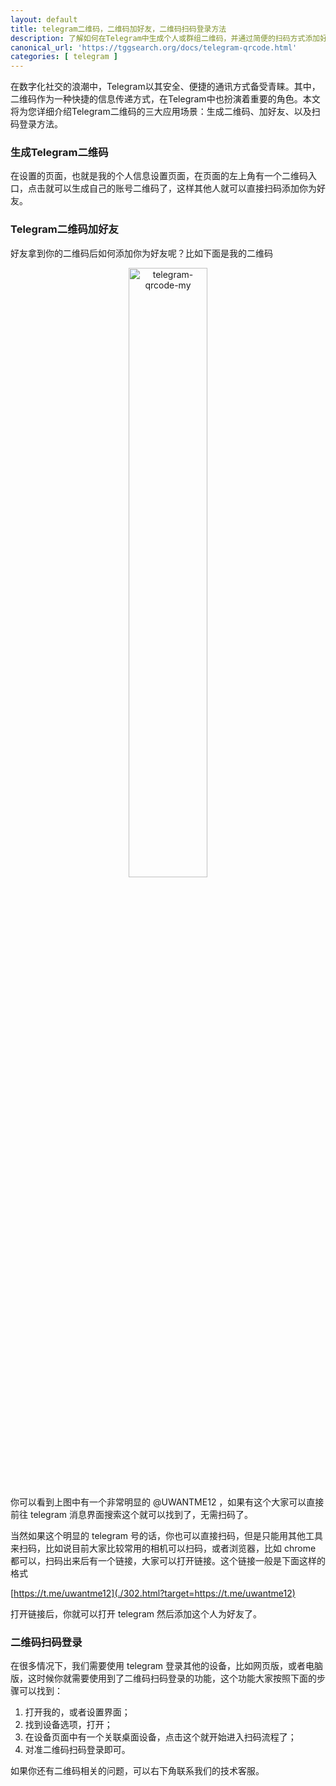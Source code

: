 ```yaml
---
layout: default
title: telegram二维码，二维码加好友，二维码扫码登录方法
description: 了解如何在Telegram中生成个人或群组二维码，并通过简便的扫码方式添加好友或加入群组。探索Telegram二维码的多种应用场景，以及在Web或移动端轻松实现扫码登录的方法。让您的Telegram通讯更加便捷高效！
canonical_url: 'https://tggsearch.org/docs/telegram-qrcode.html'
categories: [ telegram ]
---
```

在数字化社交的浪潮中，Telegram以其安全、便捷的通讯方式备受青睐。其中，二维码作为一种快捷的信息传递方式，在Telegram中也扮演着重要的角色。本文将为您详细介绍Telegram二维码的三大应用场景：生成二维码、加好友、以及扫码登录方法。

### 生成Telegram二维码
在设置的页面，也就是我的个人信息设置页面，在页面的左上角有一个二维码入口，点击就可以生成自己的账号二维码了，这样其他人就可以直接扫码添加你为好友。

### Telegram二维码加好友
好友拿到你的二维码后如何添加你为好友呢？比如下面是我的二维码

<div align=center>
    <img alt="telegram-qrcode-my" src="https://cdn.jsdelivr.net/gh/tggsearch/tggsearch.github.io/assets/img/telegram-qrcode-my.webp" class="page-img" width="50%" onerror="this.onerror=null;this.src='/assets/img/telegram-qrcode-my.webp'" />
</div>

你可以看到上图中有一个非常明显的 @UWANTME12 ，如果有这个大家可以直接前往 telegram 消息界面搜索这个就可以找到了，无需扫码了。

当然如果这个明显的 telegram 号的话，你也可以直接扫码，但是只能用其他工具来扫码，比如说目前大家比较常用的相机可以扫码，或者浏览器，比如 chrome 都可以，扫码出来后有一个链接，大家可以打开链接。这个链接一般是下面这样的格式

[https://t.me/uwantme12](./302.html?target=https://t.me/uwantme12)

打开链接后，你就可以打开 telegram 然后添加这个人为好友了。

### 二维码扫码登录
在很多情况下，我们需要使用 telegram 登录其他的设备，比如网页版，或者电脑版，这时候你就需要使用到了二维码扫码登录的功能，这个功能大家按照下面的步骤可以找到：

1. 打开我的，或者设置界面；
2. 找到设备选项，打开；
3. 在设备页面中有一个关联桌面设备，点击这个就开始进入扫码流程了；
4. 对准二维码扫码登录即可。

如果你还有二维码相关的问题，可以右下角联系我们的技术客服。